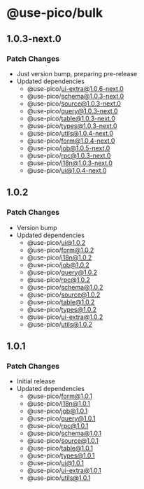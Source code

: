 # @use-pico/bulk

## 1.0.3-next.0

### Patch Changes

- Just version bump, preparing pre-release
- Updated dependencies
    - @use-pico/ui-extra@1.0.6-next.0
    - @use-pico/schema@1.0.3-next.0
    - @use-pico/source@1.0.3-next.0
    - @use-pico/query@1.0.3-next.0
    - @use-pico/table@1.0.3-next.0
    - @use-pico/types@1.0.3-next.0
    - @use-pico/utils@1.0.4-next.0
    - @use-pico/form@1.0.4-next.0
    - @use-pico/job@1.0.5-next.0
    - @use-pico/rpc@1.0.3-next.0
    - @use-pico/i18n@1.0.3-next.0
    - @use-pico/ui@1.0.4-next.0

## 1.0.2

### Patch Changes

- Version bump
- Updated dependencies
    - @use-pico/ui@1.0.2
    - @use-pico/form@1.0.2
    - @use-pico/i18n@1.0.2
    - @use-pico/job@1.0.2
    - @use-pico/query@1.0.2
    - @use-pico/rpc@1.0.2
    - @use-pico/schema@1.0.2
    - @use-pico/source@1.0.2
    - @use-pico/table@1.0.2
    - @use-pico/types@1.0.2
    - @use-pico/ui-extra@1.0.2
    - @use-pico/utils@1.0.2

## 1.0.1

### Patch Changes

- Initial release
- Updated dependencies
    - @use-pico/form@1.0.1
    - @use-pico/i18n@1.0.1
    - @use-pico/job@1.0.1
    - @use-pico/query@1.0.1
    - @use-pico/rpc@1.0.1
    - @use-pico/schema@1.0.1
    - @use-pico/source@1.0.1
    - @use-pico/table@1.0.1
    - @use-pico/types@1.0.1
    - @use-pico/ui@1.0.1
    - @use-pico/ui-extra@1.0.1
    - @use-pico/utils@1.0.1
